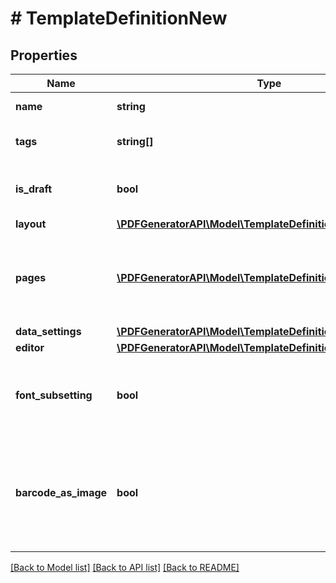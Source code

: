# # TemplateDefinitionNew

## Properties

Name | Type | Description | Notes
------------ | ------------- | ------------- | -------------
**name** | **string** | Template name |
**tags** | **string[]** | A list of tags assigned to a template | [optional]
**is_draft** | **bool** | Indicates if the template is a draft or published. | [optional]
**layout** | [**\PDFGeneratorAPI\Model\TemplateDefinitionNewLayout**](TemplateDefinitionNewLayout.md) |  | [optional]
**pages** | [**\PDFGeneratorAPI\Model\TemplateDefinitionNewPagesInner[]**](TemplateDefinitionNewPagesInner.md) | Defines page or label size, margins and components on page or label | [optional]
**data_settings** | [**\PDFGeneratorAPI\Model\TemplateDefinitionNewDataSettings**](TemplateDefinitionNewDataSettings.md) |  | [optional]
**editor** | [**\PDFGeneratorAPI\Model\TemplateDefinitionNewEditor**](TemplateDefinitionNewEditor.md) |  | [optional]
**font_subsetting** | **bool** | If font-subsetting is applied to document when generated | [optional] [default to false]
**barcode_as_image** | **bool** | Defines if barcodes are rendered as raster images instead of vector graphics. | [optional] [default to false]

[[Back to Model list]](../../README.md#models) [[Back to API list]](../../README.md#endpoints) [[Back to README]](../../README.md)

